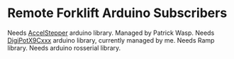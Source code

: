 # Remote Forklift Arduino Subscribers

Needs [AccelStepper](http://www.airspayce.com/mikem/arduino/AccelStepper/) arduino library. Managed by Patrick Wasp.
Needs [DigiPotX9Cxxx](https://www.arduinolibraries.info/libraries/digi-pot-x9-cxxx) arduino library, currently managed by me.
Needs Ramp library.
Needs arduino rosserial library. 
